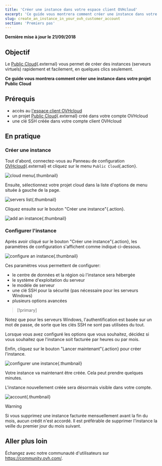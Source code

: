 ```yaml
---
title: 'Créer une instance dans votre espace client OVHcloud'
excerpt: 'Ce guide vous montrera comment créer une instance dans votre projet Public Cloud'
slug: create_an_instance_in_your_ovh_customer_account
section: 'Premiers pas'
---
```


**Dernière mise à jour le 21/09/2018**

## Objectif

Le [Public Cloud](https://www.ovhcloud.com/fr-ca/public-cloud/){.external} vous permet de créer des instances (serveurs virtuels) rapidement et facilement, en quelques clics seulement.

**Ce guide vous montrera comment créer une instance dans votre projet Public Cloud**

## Prérequis

* accès au [l'espace client OVHcloud](https://ca.ovh.com/auth/?action=gotomanager)
* un projet [Public Cloud](https://www.ovhcloud.com/fr-ca/public-cloud/){.external} créé dans votre compte OVHcloud
* une clé SSH créée dans votre compte client OVHcloud

## En pratique

### Créer une instance

Tout d'abord, connectez-vous au Panneau de configuration [OVHcloud](https://ca.ovh.com/auth/?action=gotomanager){.external} et cliquez sur le menu `Public Cloud`{.action}.

![cloud menu](images/pci-instance-cloud-01_2020.png){.thumbnail}

Ensuite, sélectionnez votre projet cloud dans la liste d'options de menu située à gauche de la page.

![servers list](images/pci-instance-servers-01_2020.png){.thumbnail}

Cliquez ensuite sur le bouton "Créer une instance"{.action}.

![add an instance](images/pci-instance-actions-01_2020.png){.thumbnail}

### Configurer l'instance

Après avoir cliqué sur le bouton "Créer une instance"{.action}, les paramètres de configuration s'affichent comme indiqué ci-dessous.

![configure an instance](images/pci-instance-configuration-01_2020.png){.thumbnail}

Ces paramètres vous permettent de configurer:

* le centre de données et la région où l'instance sera hébergée
* le système d'exploitation du serveur
* le modèle de serveur
* une clé SSH pour la sécurité (pas nécessaire pour les serveurs Windows)
* plusieurs options avancées

> [!primary]
>
Notez que pour les serveurs Windows, l'authentification est basée sur un mot de passe, de sorte que les clés SSH ne sont pas utilisées du tout.
>

Lorsque vous avez configuré les options que vous souhaitez, décidez si vous souhaitez que l'instance soit facturée par heures ou par mois.

Enfin, cliquez sur le bouton "Lancer maintenant"{.action} pour créer l'instance.

![configurer une instance](images/pci-instance-configuration-02_2020.png){.thumbnail}

Votre instance va maintenant être créée. Cela peut prendre quelques minutes.

L'instance nouvellement créée sera désormais visible dans votre compte.

![account](images/pci-instance-created-01_2020.png){.thumbnail}

> [!warning]
>
Si vous supprimez une instance facturée mensuellement avant la fin du mois, aucun crédit n'est accordé. Il est préférable de supprimer l'instance la veille du premier jour du mois suivant.
>

## Aller plus loin

Échangez avec notre communauté d'utilisateurs sur <https://community.ovh.com/>.
